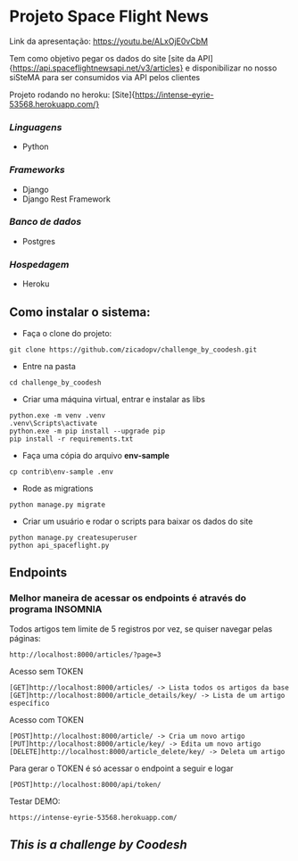 # Projeto Space Flight News

Link da apresentação: https://youtu.be/ALxOjE0vCbM

Tem como objetivo pegar os dados do site [site da API]{https://api.spaceflightnewsapi.net/v3/articles} 
e disponibilizar no nosso siSteMA para ser consumidos via API pelos clientes

Projeto rodando no heroku: [Site]{https://intense-eyrie-53568.herokuapp.com/}

### *Linguagens*
- Python

### *Frameworks*
- Django
- Django Rest Framework

### *Banco de dados*
- Postgres

### *Hospedagem*
- Heroku

## Como instalar o sistema:
- Faça o clone do projeto: 
````
git clone https://github.com/zicadopv/challenge_by_coodesh.git
````
- Entre na pasta
````
cd challenge_by_coodesh
````
- Criar uma máquina virtual, entrar e instalar as libs
````
python.exe -m venv .venv
.venv\Scripts\activate
python.exe -m pip install --upgrade pip 
pip install -r requirements.txt
````
- Faça uma cópia do arquivo **env-sample**
````
cp contrib\env-sample .env
````
- Rode as migrations
````
python manage.py migrate
````
- Criar um usuário e rodar o scripts para baixar os dados do site 
````
python manage.py createsuperuser
python api_spaceflight.py
````

## Endpoints

### Melhor maneira de acessar os endpoints é através do programa INSOMNIA

Todos artigos tem limite de 5 registros por vez, se quiser navegar pelas páginas:
````
http://localhost:8000/articles/?page=3
````

Acesso sem TOKEN
````
[GET]http://localhost:8000/articles/ -> Lista todos os artigos da base
[GET]http://localhost:8000/article_details/key/ -> Lista de um artigo específico
````
Acesso com TOKEN
````
[POST]http://localhost:8000/article/ -> Cria um novo artigo
[PUT]http://localhost:8000/article/key/ -> Edita um novo artigo
[DELETE]http://localhost:8000/article_delete/key/ -> Deleta um artigo
````
Para gerar o TOKEN é só acessar o endpoint a seguir e logar
````
[POST]http://localhost:8000/api/token/
````

Testar DEMO:
````
https://intense-eyrie-53568.herokuapp.com/
````
## ***This is a challenge by Coodesh***
